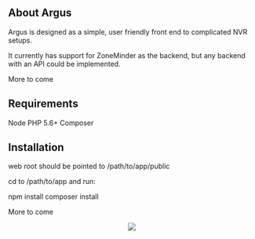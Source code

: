 ## About Argus

Argus is designed as a simple, user friendly front end to complicated NVR setups.

It currently has support for ZoneMinder as the backend, but any backend with an API could be implemented.

More to come


## Requirements
Node
PHP 5.6+
Composer

## Installation

web root should be pointed to /path/to/app/public

cd to /path/to/app and run:

npm install
composer install

More to come 

<p align="center"><img src="http://imgur.com/rSxHiLC"></p>
